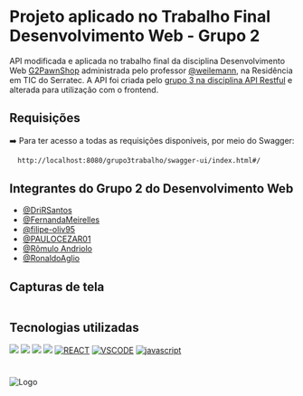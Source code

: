 # Projeto aplicado no Trabalho Final Desenvolvimento Web - Grupo 2

API modificada e aplicada no trabalho final da disciplina Desenvolvimento Web [G2PawnShop](https://github.com/Artoda/Projeto-Final-React) administrada pelo professor [@weilemann](https://github.com/weilemann), na Residência em TIC do Serratec. A API foi criada pelo [grupo 3 na disciplina API Restful](https://github.com/Artoda/Trabalho-API) e alterada para utilização com o frontend.


## Requisições

➡️ Para ter acesso a todas as requisições disponíveis, por meio do Swagger:

```bash
  http://localhost:8080/grupo3trabalho/swagger-ui/index.html#/
```

## Integrantes do Grupo 2 do Desenvolvimento Web
- [@DriRSantos](https://github.com/DriRSantos/)
- [@FernandaMeirelles](https://github.com/FernandaMeirelles)
- [@filipe-oliv95](https://github.com/filipe-oliv95)
- [@PAULOCEZAR01](https://github.com/PAULOCEZAR01)
- [@Rômulo Andriolo](https://github.com/Artoda)
- [@RonaldoAglio](https://github.com/RonaldoAglio)


## Capturas de tela

![]()


## Tecnologias utilizadas

![](https://img.shields.io/badge/Spring-6DB33F?style=for-the-badge&logo=spring&logoColor=white)
![](https://img.shields.io/badge/PostgreSQL-316192?style=for-the-badge&logo=postgresql&logoColor=white)
![](https://img.shields.io/badge/Insomnia-5849be?style=for-the-badge&logo=Insomnia&logoColor=white)
![](https://img.shields.io/badge/Swagger-85EA2D?style=for-the-badge&logo=Swagger&logoColor=white)
[![REACT](https://img.shields.io/badge/React-20232A?style=for-the-badge&logo=react&logoColor=61DAFB)]()
[![VSCODE](https://img.shields.io/badge/Made%20with-VSCode-orange)]()
[![javascript](https://img.shields.io/badge/JavaScript-F7DF1E?style=for-the-badge&logo=javascript&logoColor=black)]()

#

![Logo](https://github.com/DriRSantos/Trabalho-API-Desenv-Web-G2-3/blob/main/fotos/serratecLogo.png?raw=true)